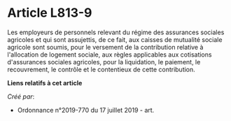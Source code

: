 # Article L813-9

Les employeurs de personnels relevant du régime des assurances sociales agricoles et qui sont assujettis, de ce fait, aux
caisses de mutualité sociale agricole sont soumis, pour le versement de la contribution relative à l'allocation de logement
sociale, aux règles applicables aux cotisations d'assurances sociales agricoles, pour la liquidation, le paiement, le
recouvrement, le contrôle et le contentieux de cette contribution.

**Liens relatifs à cet article**

_Créé par_:

  - Ordonnance n°2019-770 du 17 juillet 2019 - art.
